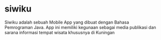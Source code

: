 # siwiku
Siwiku adalah sebuah Mobile App yang dibuat dengan Bahasa Pemrograman Java. App ini memiliki kegunaan sebagai media publikasi dan sarana informasi tempat wisata khususnya di Kuningan
